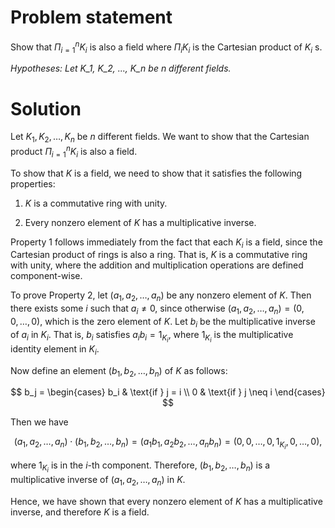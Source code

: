 # Problem statement
Show that $\Pi_{i=1}^n K_i$ is also a field where $\Pi_{i} K_i$ is the Cartesian product of $K_i$ s.

*Hypotheses: Let K_1, K_2, ..., K_n be n different fields.*

# Solution
Let $K_1, K_2, \ldots, K_n$ be $n$ different fields. We want to show that the Cartesian product $\Pi_{i=1}^{n} K_i$ is also a field.

To show that $K$ is a field, we need to show that it satisfies the following properties:

1. $K$ is a commutative ring with unity.

2. Every nonzero element of $K$ has a multiplicative inverse.

Property 1 follows immediately from the fact that each $K_i$ is a field, since the Cartesian product of rings is also a ring. That is, $K$ is a commutative ring with unity, where the addition and multiplication operations are defined component-wise.

To prove Property 2, let $(a_1, a_2, \ldots, a_n)$ be any nonzero element of $K$. Then there exists some $i$ such that $a_i \neq 0$, since otherwise $(a_1, a_2, \ldots, a_n) = (0, 0, \ldots, 0)$, which is the zero element of $K$. Let $b_i$ be the multiplicative inverse of $a_i$ in $K_i$. That is, $b_i$ satisfies $a_i b_i = 1_{K_i}$, where $1_{K_i}$ is the multiplicative identity element in $K_i$.

Now define an element $(b_1, b_2, \ldots, b_n)$ of $K$ as follows:

$$
b_j =
\begin{cases}
b_i & \text{if } j = i \\
0 & \text{if } j \neq i
\end{cases}
$$

Then we have

$$(a_1, a_2, \ldots, a_n) \cdot (b_1, b_2, \ldots, b_n) = (a_1b_1, a_2b_2, \ldots, a_nb_n) = (0,0,\ldots,0,1_{K_i},0,\ldots,0),$$

where $1_{K_i}$ is in the $i$-th component. Therefore, $(b_1, b_2, \ldots, b_n)$ is a multiplicative inverse of $(a_1, a_2, \ldots, a_n)$ in $K$.

Hence, we have shown that every nonzero element of $K$ has a multiplicative inverse, and therefore $K$ is a field.
